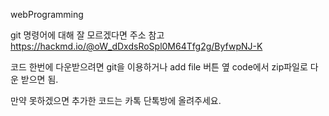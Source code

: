 webProgramming

git 명령어에 대해 잘 모르겠다면 주소 참고 https://hackmd.io/@oW_dDxdsRoSpl0M64Tfg2g/ByfwpNJ-K

코드 한번에 다운받으려면 git을 이용하거나 add file 버튼 옆 code에서 zip파일로 다운 받으면 됨.

만약 못하겠으면 추가한 코드는 카톡 단톡방에 올려주세요.
